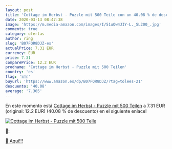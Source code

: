 ```yaml
---
layout: post
title: 'Cottage im Herbst - Puzzle mit 500 Teile con un 40.08 % de descuento'
date: 2020-03-13 08:47:38
image: 'https://m.media-amazon.com/images/I/51uQw4JIY-L._SL200_.jpg'
comments: true
category: ofertas
author: ring
slug: 'B07FQR8DJZ-es'
actualPrice: 7.31 EUR
currency: EUR
price: 7.31
comparePrice: 12.2 EUR
prodname: 'Cottage im Herbst - Puzzle mit 500 Teilen'
country: 'es'
flag: '🇪🇸'
buyurl: 'https://www.amazon.es/dp/B07FQR8DJZ/?tag=tolees-21'
descuento: '40.08'
average: '7.305'
---
```


En este momento está [Cottage im Herbst - Puzzle mit 500 Teilen](https://www.amazon.es/dp/B07FQR8DJZ/?tag=tolees-21) a 7.31 EUR (original: 12.2 EUR) (40.08 %  de descuento) en el siguiente enlace!

[![Cottage im Herbst - Puzzle mit 500 Teile](https://m.media-amazon.com/images/I/51uQw4JIY-L._SL200_.jpg)](https://www.amazon.es/dp/B07FQR8DJZ/?tag=tolees-21)

🔎:


[🛒 Aquí!!!](https://www.amazon.es/dp/B07FQR8DJZ/?tag=tolees-21)
